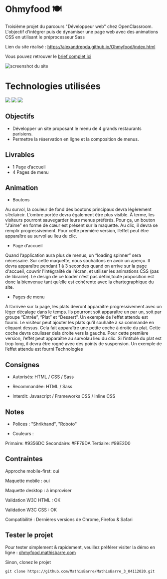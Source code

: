 # Ohmyfood 🍽

Troisième projet du parcours "Développeur web" chez OpenClassroom. L'objectif d'intégrer puis de dynamiser une page web avec des animations CSS en utilisant le préprocesseur Sass

Lien du site réalisé : https://alexandrepda.github.io/Ohmyfood/index.html

Vous pouvez retrouver le [brief complet ici](https://s3-eu-west-1.amazonaws.com/course.oc-static.com/projects/DW_P3/Brief%20cre%CC%81atif%20-%20Ohmyfood!.pdf)

![screenshot du site](./src/img/screenshot.png)

# Technologies utilisées 

<img src="https://img.shields.io/badge/HTML5-E34F26?style=for-the-badge&logo=html5&logoColor=white" /> <img src="https://img.shields.io/badge/CSS3-1572B6?style=for-the-badge&logo=css3&logoColor=white" /> <img src="https://img.shields.io/badge/Sass-CC6699?style=for-the-badge&logo=sass&logoColor=white" /> 

## Objectifs

- Développer un site proposant le menu de 4 grands restaurants parisiens.
- Permettre la réservation en ligne et la composition de menus.

## Livrables

- 1 Page d’accueil
- 4 Pages de menu

## Animation

- Boutons

Au survol, la couleur de fond des boutons principaux devra légèrement s’éclaircir. L’ombre portée devra également être plus visible.
À terme, les visiteurs pourront sauvegarder leurs menus préférés. Pour ça, un bouton "J’aime" en forme de cœur est présent sur la maquette. Au clic, il devra se remplir progressivement. Pour cette première version, l’effet peut être apparaître au survol au lieu du clic.

- Page d’accueil

Quand l’application aura plus de menus, un “loading spinner” sera nécessaire. Sur cette maquette, nous souhaitons en avoir un aperçu. Il devra apparaître pendant 1 à 3 secondes quand on arrive sur la page d'accueil, couvrir l'intégralité de l'écran, et utiliser les animations CSS (pas de librairie). Le design de ce loader n’est pas défini,toute proposition est donc la bienvenue tant qu’elle est cohérente avec la chartegraphique du site.

- Pages de menu

À l’arrivée sur la page, les plats devront apparaître progressivement avec un léger décalage dans le temps. Ils pourront soit apparaître un par un, soit par groupe “Entrée”, “Plat” et “Dessert”. Un exemple de l’effet attendu est fourni.
Le visiteur peut ajouter les plats qu'il souhaite à sa commande en cliquant dessus. Cela fait apparaître une petite coche à droite du plat. Cette coche devra coulisser dela droite vers la gauche. Pour cette première version, l’effet peut apparaître au survolau lieu du clic. Si l’intitulé du plat est trop long, il devra être rogné avec des points de suspension. Un exemple de l’effet attendu est fourni
Technologies

## Consignes 

- Autorisés: HTML / CSS / Sass

- Recommandée: HTML / Sass

- Interdit: Javascript / Frameworks CSS / Inline CSS

## Notes

- Polices : "Shrikhand", "Roboto"

- Couleurs :

Primaire: #9356DC
Secondaire: #FF79DA
Tertiaire: #99E2D0

## Contraintes

Approche mobile-first: oui

Maquette mobile : oui

Maquette desktop : à improviser

Validation W3C HTML : OK

Validation W3C CSS : OK

Compatibilité : Dernières versions de Chrome, Firefox & Safari

## Tester le projet

Pour tester simplement & rapidement, veuillez préférer visiter la démo en ligne : [ohmyfood.mathisbarre.com](https://ohmyfood.mathisbarre.com/)

Sinon, clonez le projet
```terminal
git clone https://github.com/MathisBarre/MathisBarre_3_04112020.git
```
